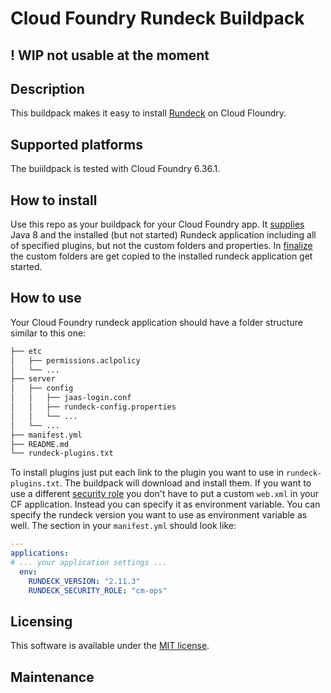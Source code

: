 # Cloud Foundry Rundeck Buildpack

## ! WIP not usable at the moment

## Description
This buildpack makes it easy to install [Rundeck](https://www.rundeck.com/open-source) on Cloud Floundry. 

## Supported platforms
The buiildpack is tested with Cloud Foundry 6.36.1. 

## How to install
Use this repo as your buildpack for your Cloud Foundry app. It [supplies](/bin/supply) Java 8 and the installed (but not started) Rundeck application including all of specified plugins, but not the custom folders and properties. In [finalize](/bin/finalize) the custom folders are get copied to the installed rundeck application get started. 

## How to use
Your Cloud Foundry rundeck application should have a folder structure similar to this one:
```bash
├── etc
│   ├── permissions.aclpolicy
│   └── ...
├── server
│   ├── config
│   │   ├── jaas-login.conf
│   │   ├── rundeck-config.properties
│   │   └── ...
│   └── ...
├── manifest.yml
├── README.md
└── rundeck-plugins.txt
```
To install plugins just put each link to the plugin you want to use in `rundeck-plugins.txt`. The buildpack will download and install them. If you want to use a different [security role](http://rundeck.org/docs/administration/authenticating-users.html#security-role) you don't have to put a custom `web.xml` in your CF application. Instead you can specify it as environment variable. You can specify the rundeck version you want to use as environment variable as well. The section in your `manifest.yml` should look like: 

```yaml
---
applications:
# ... your application settings ...
  env:
    RUNDECK_VERSION: "2.11.3"
    RUNDECK_SECURITY_ROLE: "cm-ops"
```

## Licensing 
This software is available under the [MIT license](LICENSE).

## Maintenance
